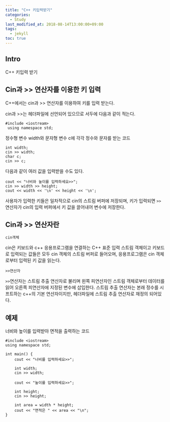 ```yaml
---
title: "C++ 키입력받기"
categories: 
  - Study
last_modified_at: 2018-08-14T13:00:00+09:00
tags: 
  - jekyll
toc: true
---
```


## Intro

C++ 키입력 받기

## Cin과 >> 연산자를 이용한 키 입력

C++에서는 cin과 >> 연산자를 이용하여 키를 입력 받는다.

cin과 >>는 <iostream> 헤더파일에 선언되어 있으므로 서두에 다음과 같이 적는다.
 ```
 #include <iostream>
  using namespace std;
```
  
  
  
정수형 변수 width와 문자형 변수 c에 각각 정수와 문자를 받는 코드

```
int width;
cin >> width;
char c;
cin >> c;
```

다음과 같이 여러 값을 입력받을 수도 있다.

```
cout << "너비와 높이를 입력하세요>>";
cin >> width >> height;
cout << width << '\n' << height << '\n';
```

사용자가 입력한 키들은 일차적으로 cin의 스트림 버퍼에 저장되며, <enter>키가 입력되면 
`>>` 연산자가 cin의 입력 버퍼에서 키 값을 끌어내어 변수에 저장한다.

## Cin과 >> 연산자란

``cin객체``

cin은 키보드와 c++ 응용프로그램을 연결하는 C++ 표준 입력 스트림 객체이고 
키보드로 입력되는 값들은 모두 cin 객체의 스트림 버퍼로 들어오며, 응용프로그램은 cin 객체로부터 입력된 키 값을 읽는다.

``>>연산자``

`>>`연산자는 스트림 추출 연산자로 불리며 왼쪽 피연산자인 스트림 객체로부터 데이터를 읽어 오른쪽 피연산자에 지정된 변수에 삽입한다.
스트림 추출 연산자는 본래 정수를 시프트하는 c++의 기본 연산자이지만, <iostream> 헤더파일에 스트림 추출 연산자로 재정의 되어있다.



## 예제

너비와 높이를 입력받아 면적을 출력하는 코드

```
#include <iostream>
using namespace std;

int main() {
	cout << "너비를 입력하세요>>";

	int width;
	cin >> width;

	cout << "높이를 입력하세요>>";

	int height;
	cin >> height;

	int area = width * height;
	cout << "면적은 " << area << "\n";
}
```
